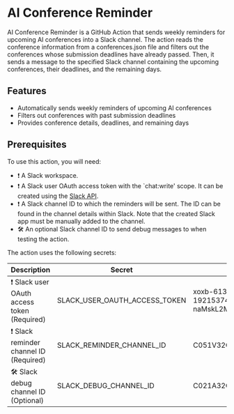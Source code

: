 # AI Conference Reminder
AI Conference Reminder is a GitHub Action that sends weekly reminders for upcoming AI conferences into a Slack channel. The action reads the conference information from a conferences.json file and filters out the conferences whose submission deadlines have already passed. Then, it sends a message to the specified Slack channel containing the upcoming conferences, their deadlines, and the remaining days.

## Features
- Automatically sends weekly reminders of upcoming AI conferences
- Filters out conferences with past submission deadlines
- Provides conference details, deadlines, and remaining days

## Prerequisites
To use this action, you will need:

- :heavy_exclamation_mark: A Slack workspace. 
- :heavy_exclamation_mark: A Slack user OAuth access token with the `chat:write' scope. It can be created using the [Slack API](https://api.slack.com/apps).
- :heavy_exclamation_mark: A Slack channel ID to which the reminders will be sent. The ID can be found in the channel details within Slack. Note that the created Slack app must be manually added to the channel.
- :hammer_and_wrench: An optional Slack channel ID to send debug messages to when testing the action.

The action uses the following secrets:
 
| Description                                                       | Secret                        | Example                                                   |
|-------------------------------------------------------------------|-------------------------------|-----------------------------------------------------------|
| :heavy_exclamation_mark: Slack user OAuth access token (Required) | SLACK_USER_OAUTH_ACCESS_TOKEN | xoxb-6132114261569-1921537423623-naMskL2MsmaEbafU1sJm63mA | 
| :heavy_exclamation_mark: Slack reminder channel ID (Required)     | SLACK_REMINDER_CHANNEL_ID     | C051V32G410                                               |
| :hammer_and_wrench: Slack debug channel ID (Optional)             | SLACK_DEBUG_CHANNEL_ID        | C021A32G420                                               |
